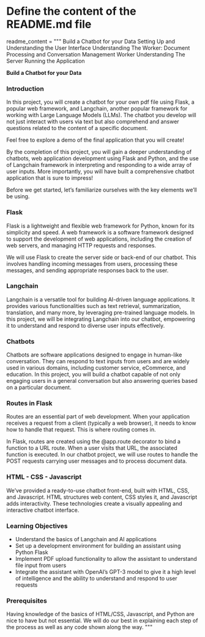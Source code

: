 # Define the content of the README.md file
readme_content = """
Build a Chatbot for your Data
Setting Up and Understanding the User Interface
Understanding The Worker: Document Processing and Conversation Management Worker 
Understanding The Server
Running the Application

**Build a Chatbot for your Data**  

### Introduction
In this project, you will create a chatbot for your own pdf file using Flask, a popular web framework, and Langchain, another popular framework for working with Large Language Models (LLMs). The chatbot you develop will not just interact with users via text but also comprehend and answer questions related to the content of a specific document.

Feel free to explore a demo of the final application that you will create!

By the completion of this project, you will gain a deeper understanding of chatbots, web application development using Flask and Python, and the use of Langchain framework in interpreting and responding to a wide array of user inputs. More importantly, you will have built a comprehensive chatbot application that is sure to impress!

Before we get started, let’s familiarize ourselves with the key elements we’ll be using.

### Flask
Flask is a lightweight and flexible web framework for Python, known for its simplicity and speed. A web framework is a software framework designed to support the development of web applications, including the creation of web servers, and managing HTTP requests and responses.

We will use Flask to create the server side or back-end of our chatbot. This involves handling incoming messages from users, processing these messages, and sending appropriate responses back to the user.

### Langchain
Langchain is a versatile tool for building AI-driven language applications. It provides various functionalities such as text retrieval, summarization, translation, and many more, by leveraging pre-trained language models. In this project, we will be integrating Langchain into our chatbot, empowering it to understand and respond to diverse user inputs effectively.

### Chatbots
Chatbots are software applications designed to engage in human-like conversation. They can respond to text inputs from users and are widely used in various domains, including customer service, eCommerce, and education. In this project, you will build a chatbot capable of not only engaging users in a general conversation but also answering queries based on a particular document.

### Routes in Flask
Routes are an essential part of web development. When your application receives a request from a client (typically a web browser), it needs to know how to handle that request. This is where routing comes in.

In Flask, routes are created using the @app.route decorator to bind a function to a URL route. When a user visits that URL, the associated function is executed. In our chatbot project, we will use routes to handle the POST requests carrying user messages and to process document data.

### HTML - CSS - Javascript
We’ve provided a ready-to-use chatbot front-end, built with HTML, CSS, and Javascript. HTML structures web content, CSS styles it, and Javascript adds interactivity. These technologies create a visually appealing and interactive chatbot interface.


### Learning Objectives
- Understand the basics of Langchain and AI applications
- Set up a development environment for building an assistant using Python Flask
- Implement PDF upload functionality to allow the assistant to understand file input from users
- Integrate the assistant with OpenAI’s GPT-3 model to give it a high level of intelligence and the ability to understand and respond to user requests


### Prerequisites
Having knowledge of the basics of HTML/CSS, Javascript, and Python are nice to have but not essential. We will do our best in explaining each step of the process as well as any code shown along the way.
"""
